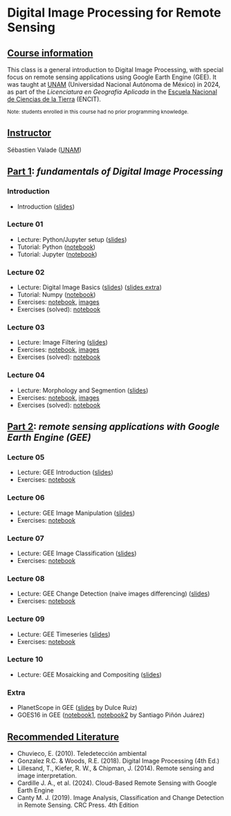 # Digital Image Processing for Remote Sensing

## <u>Course information</u>
This class is a general introduction to Digital Image Processing, with special focus on remote sensing applications using Google Earth Engine (GEE). It was taught at [UNAM](https://www.unam.mx/) (Universidad Nacional Autónoma de México) in 2024, as part of the *Licenciatura en Geografía Aplicada* in the [Escuela Nacional de Ciencias de la Tierra](https://www.encit.unam.mx/) (ENCIT).<br>

<small>Note: students enrolled in this course had no prior programming knowledge.</small>

## <u>Instructor</u>
Sébastien Valade ([UNAM](https://svalade.github.io/))

## <u>Part 1</u>: *fundamentals of Digital Image Processing*

### Introduction 
* Introduction ([slides](https://raw.githubusercontent.com/svalade/dip4rs/master/lectures/pdfs_2024/DIP4RS_00_introduction.pdf))
  
### Lecture 01
* Lecture: Python/Jupyter setup ([slides](https://raw.githubusercontent.com/svalade/dip4rs/master/lectures/pdfs_2024/DIP4RS_01_lecture.pdf))
* Tutorial: Python ([notebook](https://github.com/svalade/dip4rs/blob/master/exercises/01/DIP4RS_01_python-tutorial.ipynb))
* Tutorial: Jupyter ([notebook](https://github.com/svalade/dip4rs/blob/master/exercises/01/DIP4RS_01_jupyter-tutorial.ipynb))

### Lecture 02
* Lecture: Digital Image Basics ([slides](https://raw.githubusercontent.com/svalade/dip4rs/master/lectures/pdfs_2024/DIP4RS_02_lecture.pdf)) ([slides extra](https://raw.githubusercontent.com/svalade/dip4rs/master/lectures/pdfs_2024/DIP4RS_02_lecture_extra.pdf))
* Tutorial: Numpy ([notebook](https://github.com/svalade/dip4rs/blob/master/exercises/02/DIP4RS_02_numpy-tutorial.ipynb))
* Exercises: [notebook](https://github.com/svalade/dip4rs/blob/master/exercises/02/exercises.ipynb), [images](https://github.com/svalade/dip4rs/blob/master/exercises/02/exercises_images.zip)
* Exercises (solved): [notebook](https://github.com/svalade/dip4rs/blob/master/exercises/02/exercises_solved-live.ipynb)

### Lecture 03
* Lecture: Image Filtering ([slides](https://raw.githubusercontent.com/svalade/dip4rs/master/lectures/pdfs_2024/DIP4RS_03_lecture.pdf))
* Exercises: [notebook](https://github.com/svalade/dip4rs/blob/master/exercises/03/exercises.ipynb), [images](https://github.com/svalade/dip4rs/blob/master/exercises/03/exercises_images.zip)
* Exercises (solved): [notebook](https://github.com/svalade/dip4rs/blob/master/exercises/03/exercises_solved-live.ipynb)

### Lecture 04
* Lecture: Morphology and Segmention ([slides](https://raw.githubusercontent.com/svalade/dip4rs/master/lectures/pdfs_2024/DIP4RS_04_lecture.pdf))
* Exercises: [notebook](https://github.com/svalade/dip4rs/blob/master/exercises/04/exercises.ipynb), [images](https://github.com/svalade/dip4rs/blob/master/exercises/04/exercises_images.zip)
* Exercises (solved): [notebook](https://github.com/svalade/dip4rs/blob/master/exercises/04/exercises_solved-live.ipynb)

## <u>Part 2</u>: *remote sensing applications with Google Earth Engine (GEE)*

### Lecture 05
* Lecture: GEE Introduction ([slides](https://raw.githubusercontent.com/svalade/dip4rs/master/lectures/pdfs_2024/DIP4RS_05_lecture.pdf))
* Exercises: [notebook](https://github.com/svalade/dip4rs/blob/master/exercises/05/exercises.ipynb)

### Lecture 06
* Lecture: GEE Image Manipulation ([slides](https://raw.githubusercontent.com/svalade/dip4rs/master/lectures/pdfs_2024/DIP4RS_06_lecture.pdf))
* Exercises: [notebook](https://github.com/svalade/dip4rs/blob/master/exercises/06/exercises.ipynb)

### Lecture 07
* Lecture: GEE Image Classification ([slides](https://raw.githubusercontent.com/svalade/dip4rs/master/lectures/pdfs_2024/DIP4RS_07_lecture.pdf))
* Exercises: [notebook](https://github.com/svalade/dip4rs/blob/master/exercises/07/exercises.ipynb)

### Lecture 08
* Lecture: GEE Change Detection (naive images differencing) ([slides](https://raw.githubusercontent.com/svalade/dip4rs/master/lectures/pdfs_2024/DIP4RS_08_lecture.pdf))
* Exercises: [notebook](https://github.com/svalade/dip4rs/blob/master/exercises/08/exercises.ipynb)

### Lecture 09
* Lecture: GEE Timeseries ([slides](https://raw.githubusercontent.com/svalade/dip4rs/master/lectures/pdfs_2024/DIP4RS_09_lecture.pdf))
* Exercises: [notebook](https://github.com/svalade/dip4rs/blob/master/exercises/09/exercises.ipynb)

### Lecture 10
* Lecture: GEE Mosaicking and Compositing ([slides](https://raw.githubusercontent.com/svalade/dip4rs/master/lectures/pdfs_2024/DIP4RS_10_lecture.pdf))
<!-- * Exercises: [notebook](https://github.com/svalade/dip4rs/blob/master/exercises/10/exercises.ipynb) -->

### Extra
* PlanetScope in GEE ([slides](https://raw.githubusercontent.com/svalade/dip4rs/master/lectures/pdfs_2024/DIP4RS_extra_PlanetScope.pdf) by Dulce Ruiz)
* GOES16 in GEE ([notebook1](https://github.com/svalade/dip4rs/blob/master/exercises/GOES/GOES16_ash.ipynb), [notebook2](https://github.com/svalade/dip4rs/blob/master/exercises/GOES/GOES16_eclipse.ipynb) by Santiago Piñón Juárez)

## <u>Recommended Literature</u>
* Chuvieco, E. (2010). Teledetección ambiental
* Gonzalez R.C. & Woods, R.E. (2018). Digital Image Processing (4th Ed.)
* Lillesand, T., Kiefer, R. W., & Chipman, J. (2014). Remote sensing and image interpretation.
* Cardille J. A., et al. (2024). Cloud-Based Remote Sensing with Google Earth Engine
* Canty M. J. (2019). Image Analysis, Classification and Change Detection in Remote Sensing. CRC Press. 4th Edition